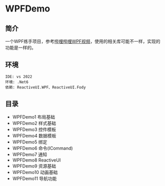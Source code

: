 # WPFDemo
## 简介
一个WPF练手项目，参考[哔哩哔哩WPF视频](https://www.bilibili.com/video/BV1nY411a7T8)，使用的相关库可能不一样，实现的功能是一样的。
## 环境
```
IDE: vs 2022
环境: .Net6
依赖: ReactiveUI.WPF、ReactiveUI.Fody
```

## 目录
- WPFDemo1 布局基础
- WPFDemo2 样式基础
- WPFDemo3 控件模板
- WPFDemo4 数据模板
- WPFDemo5 绑定
- WPFDemo6 命令(ICommand)
- WPFDemo7 通知
- WPFDemo8 ReactiveUI
- WPFDemo9 资源基础
- WPFDemo10 动画基础
- WPFDemo11 导航功能